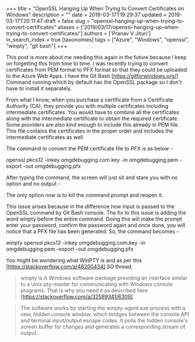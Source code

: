 +++
title = "OpenSSL Hanging Up When Trying to Convert Certificates on Windows"
description = ""
date = 2019-03-17T19:29:37
updated = 2019-03-17T20:11:47
draft = false
slug = "openssl-hanging-up-when-trying-to-convert-certificates"
aliases = ['2019/03/17/openssl-hanging-up-when-trying-to-convert-certificates/']
authors = ['Pranav V Jituri']
in_search_index = true
[taxonomies]
tags = ["Azure", "Windows", "openssl", "winpty", "git bash"]
+++


This post is more about me needing this again in the future because I keep on
forgetting this from time to time. I was recently trying to convert certificates
from PEM format to PFX format so that they could be uploaded to the Azure Web
Apps. I have the Git Bash [https://gitforwindows.org/] Command running which by
default has the OpenSSL package so I don't have to install it separately.

From what I know, when you purchase a certificate from a Certificate Authority
(CA), they provide you with multiple certificates including intermediate
certificates. You would have to combine all the certificates along with the
intermediate certificate to obtain the required certificate. Some providers are
also kind enough to include this already in PEM file. This file contains the
certificates in the proper order and includes the intermediate certificates as
well.

The command to convert the PEM certificate file to PFX is as below -

openssl pkcs12 -inkey omgdebugging.com.key -in omgdebugging.pem -export -out omgdebugging.pfx


After typing the command, the screen will just sit and stare you with no option
and no output -


The only option now is to kill the command prompt and reopen it.

This issue arises because in the difference how input is passed to the OpenSSL 
command by Git Bash console. The fix to this issue is adding the word winpty 
before the entire command. Doing this will make the prompt enter your password,
confirm the password again and once done, you will notice that a PFX file has
been generated.
So, the command becomes -

winpty openssl pkcs12 -inkey omgdebugging.com.key -in omgdebugging.pem -export -out omgdebugging.pfx




You might be wondering what WinPTY is and as per this
[https://stackoverflow.com/a/48200434] SO thread,

> winpty is A Windows software package providing an interface similar to a Unix
pty-master for communicating with Windows console programs.
That is why you need it as described here
[https://stackoverflow.com/a/32599341/6309]:


> The software works by starting the winpty-agent.exe process with a new, hidden
console window, which bridges between the console API and terminal input/output
escape codes. It polls the hidden console's screen buffer for changes and
generates a corresponding stream of output.